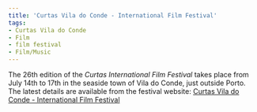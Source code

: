 ```yaml
---
title: 'Curtas Vila do Conde - International Film Festival'
tags: 
- Curtas Vila do Conde
- Film
- film festival
- Film/Music
---
```


The 26th edition of the _Curtas International Film Festival_ takes place from July 14th to 17th in the seaside town of Vila do Conde, just outside Porto. The latest details are available from the festival website: [Curtas Vila do Conde - International Film Festival](http://festival.curtas.pt/)